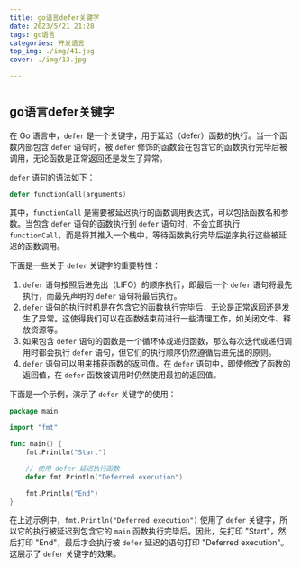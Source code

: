 ```yaml
---
title: go语言defer关键字
date: 2023/5/21 21:28
tags: go语言
categories: 开发语言
top_img: ./img/41.jpg
cover: ./img/13.jpg

---
```


# 

## go语言defer关键字

在 Go 语言中，`defer` 是一个关键字，用于延迟（defer）函数的执行。当一个函数内部包含 `defer` 语句时，被 `defer` 修饰的函数会在包含它的函数执行完毕后被调用，无论函数是正常返回还是发生了异常。

`defer` 语句的语法如下：

```go
defer functionCall(arguments)
```

其中，`functionCall` 是需要被延迟执行的函数调用表达式，可以包括函数名和参数。当包含 `defer` 语句的函数执行到 `defer` 语句时，不会立即执行 `functionCall`，而是将其推入一个栈中，等待函数执行完毕后逆序执行这些被延迟的函数调用。

下面是一些关于 `defer` 关键字的重要特性：

1. `defer` 语句按照后进先出（LIFO）的顺序执行，即最后一个 `defer` 语句将最先执行，而最先声明的 `defer` 语句将最后执行。
2. `defer` 语句的执行时机是在包含它的函数执行完毕后，无论是正常返回还是发生了异常。这使得我们可以在函数结束前进行一些清理工作，如关闭文件、释放资源等。
3. 如果包含 `defer` 语句的函数是一个循环体或递归函数，那么每次迭代或递归调用时都会执行 `defer` 语句，但它们的执行顺序仍然遵循后进先出的原则。
4. `defer` 语句可以用来捕获函数的返回值。在 `defer` 语句中，即使修改了函数的返回值，在 `defer` 函数被调用时仍然使用最初的返回值。

下面是一个示例，演示了 `defer` 关键字的使用：

```go
package main

import "fmt"

func main() {
    fmt.Println("Start")

    // 使用 defer 延迟执行函数
    defer fmt.Println("Deferred execution")

    fmt.Println("End")
}
```

在上述示例中，`fmt.Println("Deferred execution")` 使用了 `defer` 关键字，所以它的执行被延迟到包含它的 `main` 函数执行完毕后。因此，先打印 "Start"，然后打印 "End"，最后才会执行被 `defer` 延迟的语句打印 "Deferred execution"。这展示了 `defer` 关键字的效果。